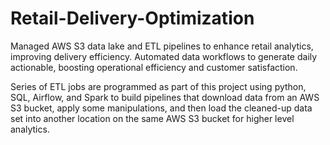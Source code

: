 # Retail-Delivery-Optimization

Managed AWS S3 data lake and ETL pipelines to enhance retail analytics, improving delivery efficiency. Automated data workflows to generate daily actionable, boosting operational efficiency and customer satisfaction.

Series of ETL jobs are programmed as part of this project using python, SQL, Airflow, and Spark to build pipelines that download data from an AWS S3 bucket, apply some manipulations, and then load the cleaned-up data set into another location on the same AWS S3 bucket for higher level analytics.
